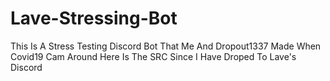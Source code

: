 # Lave-Stressing-Bot
This Is A Stress Testing Discord Bot That Me And Dropout1337 Made When Covid19 Cam Around Here Is The SRC Since I Have Droped To Lave's Discord
